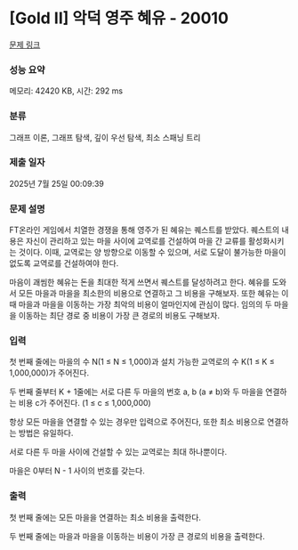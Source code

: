 # [Gold II] 악덕 영주 혜유 - 20010 

[문제 링크](https://www.acmicpc.net/problem/20010) 

### 성능 요약

메모리: 42420 KB, 시간: 292 ms

### 분류

그래프 이론, 그래프 탐색, 깊이 우선 탐색, 최소 스패닝 트리

### 제출 일자

2025년 7월 25일 00:09:39

### 문제 설명

<p>FT온라인 게임에서 치열한 경쟁을 통해 영주가 된 혜유는 퀘스트를 받았다. 퀘스트의 내용은 자신이 관리하고 있는 마을 사이에 교역로를 건설하여 마을 간 교류를 활성화시키는 것이다. 이때, 교역로는 양 방향으로 이동할 수 있으며, 서로 도달이 불가능한 마을이 없도록 교역로를 건설하여야 한다.</p>

<p>마음이 괘씸한 혜유는 돈을 최대한 적게 쓰면서 퀘스트를 달성하려고 한다. 혜유를 도와서 모든 마을과 마을을 최소한의 비용으로 연결하고 그 비용을 구해보자. 또한 혜유는 이때 마을과 마을을 이동하는 가장 최악의 비용이 얼마인지에 관심이 많다. 임의의 두 마을을 이동하는 최단 경로 중 비용이 가장 큰 경로의 비용도 구해보자.</p>

### 입력 

 <p>첫 번째 줄에는 마을의 수 N(1 ≤ N ≤ 1,000)과 설치 가능한 교역로의 수 K(1 ≤ K ≤ 1,000,000)가 주어진다.</p>

<p>두 번째 줄부터 K + 1줄에는 서로 다른 두 마을의 번호 a, b (a ≠ b)와 두 마을을 연결하는 비용 c가 주어진다. (1 ≤ c ≤ 1,000,000)</p>

<p>항상 모든 마을을 연결할 수 있는 경우만 입력으로 주어진다, 또한 최소 비용으로 연결하는 방법은 유일하다.</p>

<p>서로 다른 두 마을 사이에 건설할 수 있는 교역로는 최대 하나뿐이다.</p>

<p>마을은 0부터 N - 1 사이의 번호를 갖는다.</p>

<div id="dicLayer" style="display: none; color: rgb(0, 0, 0); font-size: 12px; font-family: Arial; background: -webkit-linear-gradient(bottom, rgb(255, 235, 0), rgb(255, 220, 0)); width: 400px; height: 150px;">
<div id="dicLayerContents"> </div>

<div id="dicLayerSub"> </div>
</div>

<div id="dicRawData" style="display: none;"> </div>

### 출력 

 <p>첫 번째 줄에는 모든 마을을 연결하는 최소 비용을 출력한다. </p>

<p>두 번째 줄에는 마을과 마을을 이동하는 비용이 가장 큰 경로의 비용을 출력한다.</p>

<div id="dicLayer" style="display: none; color: rgb(0, 0, 0); font-size: 12px; font-family: Arial; background: -webkit-linear-gradient(bottom, rgb(255, 235, 0), rgb(255, 220, 0)); width: 400px; height: 150px;">
<div id="dicLayerContents"> </div>

<div id="dicLayerSub"> </div>
</div>

<div id="dicRawData" style="display: none;"> </div>

